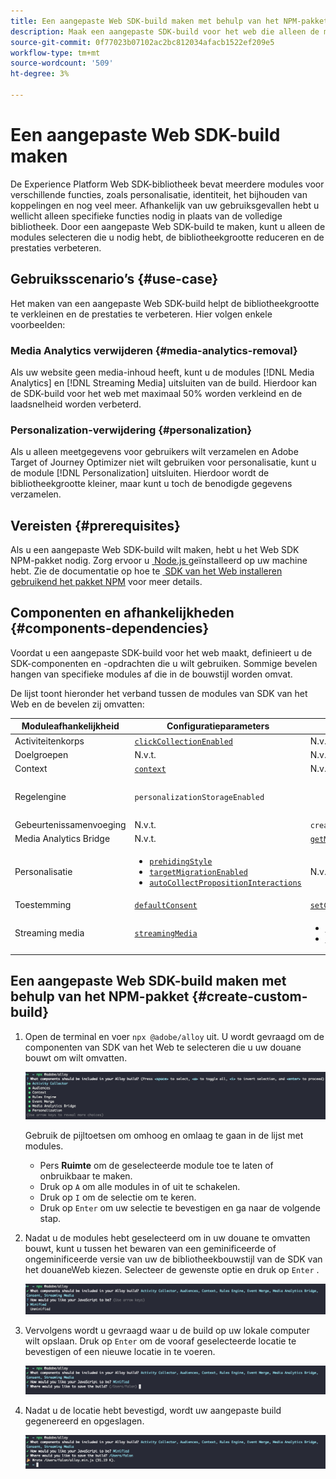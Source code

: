 ```yaml
---
title: Een aangepaste Web SDK-build maken met behulp van het NPM-pakket
description: Maak een aangepaste SDK-build voor het web die alleen de modules bevat die u nodig hebt.
source-git-commit: 0f77023b07102ac2bc812034afacb1522ef209e5
workflow-type: tm+mt
source-wordcount: '509'
ht-degree: 3%

---
```



# Een aangepaste Web SDK-build maken

De Experience Platform Web SDK-bibliotheek bevat meerdere modules voor verschillende functies, zoals personalisatie, identiteit, het bijhouden van koppelingen en nog veel meer. Afhankelijk van uw gebruiksgevallen hebt u wellicht alleen specifieke functies nodig in plaats van de volledige bibliotheek. Door een aangepaste Web SDK-build te maken, kunt u alleen de modules selecteren die u nodig hebt, de bibliotheekgrootte reduceren en de prestaties verbeteren.

## Gebruiksscenario’s {#use-case}

Het maken van een aangepaste Web SDK-build helpt de bibliotheekgrootte te verkleinen en de prestaties te verbeteren. Hier volgen enkele voorbeelden:

### Media Analytics verwijderen {#media-analytics-removal}

Als uw website geen media-inhoud heeft, kunt u de modules [!DNL Media Analytics] en [!DNL Streaming Media] uitsluiten van de build. Hierdoor kan de SDK-build voor het web met maximaal 50% worden verkleind en de laadsnelheid worden verbeterd.

### Personalization-verwijdering {#personalization}

Als u alleen meetgegevens voor gebruikers wilt verzamelen en Adobe Target of Journey Optimizer niet wilt gebruiken voor personalisatie, kunt u de module [!DNL Personalization] uitsluiten. Hierdoor wordt de bibliotheekgrootte kleiner, maar kunt u toch de benodigde gegevens verzamelen.

## Vereisten {#prerequisites}

Als u een aangepaste Web SDK-build wilt maken, hebt u het Web SDK NPM-pakket nodig. Zorg ervoor u [&#x200B; Node.js &#x200B;](https://nodejs.org/en/download/package-manager/all) geïnstalleerd op uw machine hebt. Zie de documentatie op hoe te [&#x200B; SDK van het Web installeren gebruikend het pakket NPM &#x200B;](npm.md) voor meer details.

## Componenten en afhankelijkheden {#components-dependencies}

Voordat u een aangepaste SDK-build voor het web maakt, definieert u de SDK-componenten en -opdrachten die u wilt gebruiken. Sommige bevelen hangen van specifieke modules af die in de bouwstijl worden omvat.

De lijst toont hieronder het verband tussen de modules van SDK van het Web en de bevelen zij omvatten:

| Moduleafhankelijkheid | Configuratieparameters | Opdrachten | Grootteklasse |
|---------|----------|---------|---------|
| Activiteitenkorps | [`clickCollectionEnabled`](../commands/configure/clickcollectionenabled.md) | N.v.t. | Medium |
| Doelgroepen | N.v.t. | N.v.t. | Klein |
| Context | [`context`](../commands/configure/context.md) | N.v.t. | Klein |
| Regelengine | `personalizationStorageEnabled` | | <ul><li>`evaluateRulesets`</li><li>[`subscribeRulesetItems`](../commands/subscriberulesetitems.md)</li></ul> | Medium |
| Gebeurtenissamenvoeging | N.v.t. | `createEventMergeId` | Klein |
| Media Analytics Bridge | N.v.t. | [`getMediaAnalyticsTracker`](../commands/getmediaanalyticstracker.md) | Groot |
| Personalisatie | <ul><li>[`prehidingStyle`](../commands/configure/prehidingstyle.md)</li><li>[`targetMigrationEnabled`](../commands/configure/targetmigrationenabled.md)</li><li>[`autoCollectPropositionInteractions`](../commands/configure/autocollectpropositioninteractions.md)</li></ul> | N.v.t. | Groot |
| Toestemming | [`defaultConsent`](../commands/configure/defaultconsent.md) | [`setConsent`](../commands/setconsent.md) | Klein |
| Streaming media | [`streamingMedia`](../commands/configure/streamingmedia.md) | <ul><li>[`createMediaSession`](../commands/createmediasession.md)</li><li>[`sendMediaEvent`](../commands/sendmediaevent.md)</li></ul> | Groot |

## Een aangepaste Web SDK-build maken met behulp van het NPM-pakket {#create-custom-build}

1. Open de terminal en voer `npx @adobe/alloy` uit. U wordt gevraagd om de componenten van SDK van het Web te selecteren die u uw douane bouwt om wilt omvatten.

   ![&#x200B; Beeld van een terminal die de douane toont bouwt moduleselectie.](../assets/custom-build/npx.png)

   Gebruik de pijltoetsen om omhoog en omlaag te gaan in de lijst met modules.

   * Pers **Ruimte** om de geselecteerde module toe te laten of onbruikbaar te maken.
   * Druk op `A` om alle modules in of uit te schakelen.
   * Druk op `I` om de selectie om te keren.
   * Druk op `Enter` om uw selectie te bevestigen en ga naar de volgende stap.

1. Nadat u de modules hebt geselecteerd om in uw douane te omvatten bouwt, kunt u tussen het bewaren van een geminificeerde of ongeminificeerde versie van uw de bibliotheekbouwstijl van de SDK van het douaneWeb kiezen. Selecteer de gewenste optie en druk op `Enter` .

   ![&#x200B; Beeld van een terminal die de douane toont verklein selectie.](../assets/custom-build/minify.png)

1. Vervolgens wordt u gevraagd waar u de build op uw lokale computer wilt opslaan. Druk op `Enter` om de vooraf geselecteerde locatie te bevestigen of een nieuwe locatie in te voeren.

   ![&#x200B; Beeld van een terminal die de douane toont bouwt sparen optie.](../assets/custom-build/save.png)

1. Nadat u de locatie hebt bevestigd, wordt uw aangepaste build gegenereerd en opgeslagen.

   ![&#x200B; Beeld van een terminal die de douane toont bouwt bewaarde plaats.](../assets/custom-build/saved.png)

